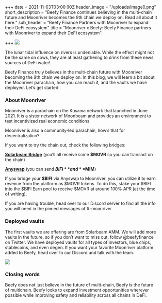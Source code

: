+++
date = 2021-11-03T03:00:00Z
header_image = "/uploads/image0.png"
short_description = "Beefy Finance continues believing in the multi-chain future and Moonriver becomes the 9th chain we deploy on. Read all about it here:"
sub_header = "Beefy Finance Partners with Moonriver to expand their DeFi ecosystem"
title = "Moonriver x Beefy: Beefy Finance partners with Moonriver to expand their DeFi ecosystem"

+++
![](/uploads/image0.png)

The lunar tidal influence on rivers is undeniable. While the effect might not be the same on cows, they are at least gathering to drink from these news sources of DeFi water!.

Beefy Finance truly believes in the multi-chain future with Moonriver becoming the 9th chain we deploy on. In this blog, we will learn a bit about the Moonriver parachain, how you can reach it, and the vaults we have deployed. Let’s get started!

### About Moonriver

Moonriver is a parachain on the Kusama network that launched in June 2021. It is a sister network of Moonbeam and provides an environment to test incentivized real economic conditions.

Moonriver is also a community-led parachain, how’s that for decentralization?

If you want to try the chain out, check the following bridges:

[**Solarbeam Bridge**](https://app.solarbeam.io/bridge) (you’ll all receive some **$MOVR** so you can transact on the chain)

[**Anyswap**](https://anyswap.exchange/) (you can send **$BIFI** and **$MIM**)

If you bridge your **$BIFI** vía Anyswap to Moonriver, you can utilize it to earn revenue from the platform as $MOVR tokens. To do this, stake your $BIFI into the $BIFI Earn pool to receive $MOVR at around 100% APR (at the time of writing).

If you are having trouble, head over to our Discord server to find all the info you will need in the pinned messages of #-moonriver

### Deployed vaults

The first vaults we are offering are from Solarbeam AMM. We will add more vaults in the future, so if you don’t want to miss out, follow @beefyfinance on Twitter. We have deployed vaults for all types of investors, blue chips, stablecoins, and even degen. If you want your favorite Moonriver platform added to Beefy, head over to our Discord and talk with the team.

![](/uploads/solarbeam.png)

### Closing words

Beefy does not just believe in the future of multi-chain, Beefy is the future of multichain. Beefy looks to expand investment opportunities wherever possible while improving safety and reliability across all chains in DeFi.